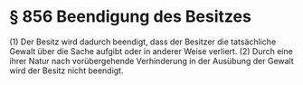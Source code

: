 # § 856 Beendigung des Besitzes
(1) Der Besitz wird dadurch beendigt, dass der Besitzer die tatsächliche Gewalt über die Sache aufgibt oder in anderer Weise verliert.
(2) Durch eine ihrer Natur nach vorübergehende Verhinderung in der Ausübung der Gewalt wird der Besitz nicht beendigt.